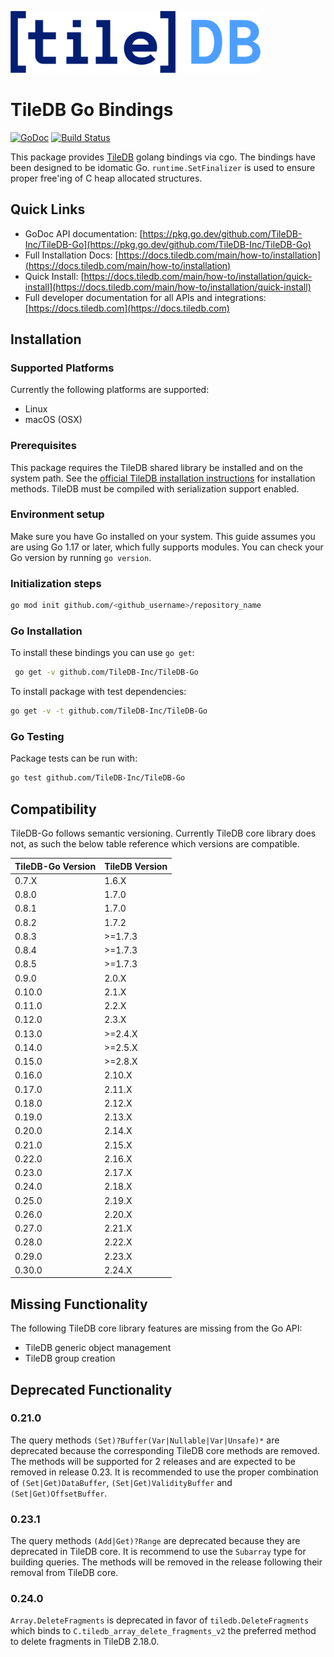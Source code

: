 <a href="https://tiledb.com"><img src="https://github.com/TileDB-Inc/TileDB/raw/dev/doc/source/_static/tiledb-logo_color_no_margin_@4x.png" alt="TileDB logo" width="400"></a>

# TileDB Go Bindings

[![GoDoc](https://godoc.org/github.com/TileDB-Inc/TileDB-Go?status.svg)](http://godoc.org/github.com/TileDB-Inc/TileDB-Go)
[![Build Status](https://dev.azure.com/TileDB-Inc/CI/_apis/build/status/TileDB-Inc.TileDB-Go?branchName=refs%2Fpull%2F123%2Fmerge)](https://dev.azure.com/TileDB-Inc/CI/_build/latest?definitionId=25&branchName=refs%2Fpull%2F123%2Fmerge)

This package provides [TileDB](https://github.com/TileDB-Inc/TileDB) golang bindings via cgo. The bindings have been
designed to be idomatic Go. `runtime.SetFinalizer` is used to ensure proper
free'ing of C heap allocated structures.

## Quick Links

- GoDoc API documentation: [https://pkg.go.dev/github.com/TileDB-Inc/TileDB-Go](https://pkg.go.dev/github.com/TileDB-Inc/TileDB-Go)
- Full Installation Docs: [https://docs.tiledb.com/main/how-to/installation](https://docs.tiledb.com/main/how-to/installation)
- Quick Install: [https://docs.tiledb.com/main/how-to/installation/quick-install](https://docs.tiledb.com/main/how-to/installation/quick-install)
- Full developer documentation for all APIs and integrations: [https://docs.tiledb.com](https://docs.tiledb.com)

## Installation

### Supported Platforms

Currently the following platforms are supported:

-   Linux
-   macOS (OSX)

### Prerequisites
This package requires the TileDB shared library be installed and on the system path. See the
[official TileDB installation instructions](https://docs.tiledb.com/main/how-to/installation)
for installation methods. TileDB must be compiled with serialization support enabled.

### Environment setup

Make sure you have Go installed on your system. This guide assumes you are using Go 1.17 or later, which fully supports
modules. You can check your Go version by running `go version`.

### Initialization steps

```bash
go mod init github.com/<github_username>/repository_name
```


### Go Installation

To install these bindings you can use `go get`:

```bash
 go get -v github.com/TileDB-Inc/TileDB-Go
```

To install package with test dependencies:

```bash
go get -v -t github.com/TileDB-Inc/TileDB-Go
```

### Go Testing

Package tests can be run with:

```bash
go test github.com/TileDB-Inc/TileDB-Go
```

## Compatibility

TileDB-Go follows semantic versioning. Currently TileDB core library does not,
as such the below table reference which versions are compatible.

| TileDB-Go Version | TileDB Version |
| ----------------- | -------------- |
| 0.7.X             | 1.6.X          |
| 0.8.0             | 1.7.0          |
| 0.8.1             | 1.7.0          |
| 0.8.2             | 1.7.2          |
| 0.8.3             | >=1.7.3        |
| 0.8.4             | >=1.7.3        |
| 0.8.5             | >=1.7.3        |
| 0.9.0             | 2.0.X          |
| 0.10.0            | 2.1.X          |
| 0.11.0            | 2.2.X          |
| 0.12.0            | 2.3.X          |
| 0.13.0            | >=2.4.X        |
| 0.14.0            | >=2.5.X        |
| 0.15.0            | >=2.8.X        |
| 0.16.0            | 2.10.X         |
| 0.17.0            | 2.11.X         |
| 0.18.0            | 2.12.X         |
| 0.19.0            | 2.13.X         |
| 0.20.0            | 2.14.X         |
| 0.21.0            | 2.15.X         |
| 0.22.0            | 2.16.X         |
| 0.23.0            | 2.17.X         |
| 0.24.0            | 2.18.X         |
| 0.25.0            | 2.19.X         |
| 0.26.0            | 2.20.X         |
| 0.27.0            | 2.21.X         |
| 0.28.0            | 2.22.X         |
| 0.29.0            | 2.23.X         |
| 0.30.0            | 2.24.X         |


## Missing Functionality

The following TileDB core library features are missing from the Go API:

- TileDB generic object management
- TileDB group creation

## Deprecated Functionality

### 0.21.0

The query methods `(Set)?Buffer(Var|Nullable|Var|Unsafe)*` are deprecated because the corresponding
TileDB core methods are removed. The methods will be supported for 2 releases and are expected to be
removed in release 0.23. It is recommended to use the proper combination of
`(Set|Get)DataBuffer`, `(Set|Get)ValidityBuffer` and `(Set|Get)OffsetBuffer`.

### 0.23.1

The query methods `(Add|Get)?Range` are deprecated because they are deprecated in TileDB core.
It is recommend to use the `Subarray` type for building queries.
The methods will be removed in the release following their removal from TileDB core.

### 0.24.0

`Array.DeleteFragments` is deprecated in favor of `tiledb.DeleteFragments` which binds to
`C.tiledb_array_delete_fragments_v2` the preferred method to delete fragments in TileDB 2.18.0.
